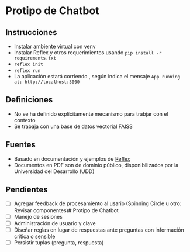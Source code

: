 # Protipo de Chatbot

## Instrucciones

- Instalar ambiente virtual con venv
- Instalar Reflex y otros requerimientos usando ```pip install -r requirements.txt```
- ```reflex init```
- ```reflex run```
- La aplicación estará corriendo , según indica el mensaje ```App running at: http://localhost:3000```

## Definiciones

- No se ha definido explícitamente mecanismo para trabjar con el contexto
- Se trabaja con una base de datos vectorial FAISS

## Fuentes

- Basado en documentación y ejemplos de [Reflex](https://reflex.dev/docs/getting-started/introduction/)
- Documentos en PDF son de dominio público, disponibilizados por la Universidad del Desarrollo (UDD)


## Pendientes

- [ ] Agregar feedback de procesamiento al usario (Spinning Circle u otro: Revisar componentes)# Protipo de Chatbot
- [ ] Manejo de sesiones
- [ ] Administración de usuario y clave
- [ ] Diseñar reglas en lugar de respuestas ante preguntas con información crítica o sensible
- [ ] Persistir tuplas (pregunta, respuesta)
